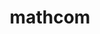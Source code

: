 ---
name: 'mathcom'
title: 'mathcom'
title_thai: 'ภาควิชาคณิตศาสตร์และวิทยาการคอมพิวเตอร์'
ig: 'https://www.instagram.com/mathcom_cu/'
fac: 'https://www.facebook.com/MathComSciCU'
head: '/cs4.png'
web: 'https://math.sc.chula.ac.th/th/'
layout: '@/layouts/departLayout.astro'
images:
  - id: 1
    src: '/cs1.png'
    label: 'First Meet'
    text: 'MathCom First Meet ! พบปะกันครั้งแรก พร้อมกับกิจกรรมมากมาย เพื่อเสริมสร้างความสัมพันธ์กับคนภายในภาค'
  - id: 2
    src: '/cs2.png'
    label: 'Math Trip'
    text: 'Math Trip ทริปสานสัมพันธ์พี่น้องชาว Math ประจําปีซึ่งเป็นทริปที่ทําให้พี่ ๆ น้อง ๆ ในสาขาคณิตศาสตร์ได้มาเจอกัน มาเล่น มาเที่ยวกัน'
  - id: 3
    src: '/cs3.png'
    label: 'Dev Club'
    text: 'สาขาวิทยาการคอมพิวเตอร์มี Dev Club สำหรับผู้ที่ต้องการพัฒนา Skill การเขียนโค้ด ตั้งแต่พื้นฐานจนสร้างโปรเจกต์เองได้  '
description: 'ภาควิชาคณิตศาสตร์และวิทยาการคอมพิวเตอร์ เป็น “แรก” ของประเทศไทย ในหลาย ๆ ด้าน เช่น เป็นแห่งแรกที่จัดสัมมนา และประชุมทางวิชาการทั้งในระดับประเทศและภาคพื้นเอเชียอาคเนย์ และเป็นแห่งแรกที่จัดตั้งสมาคมคณิตศาสตร์แห่งประเทศไทย '
---